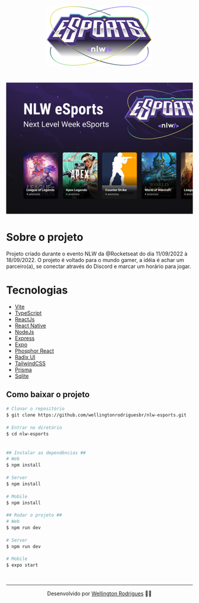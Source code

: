 <h1 align="center">
  <img src="./Logo.png">
</h1>

<h1 align="center">
  <img src="./Capa.png">
</h1>

# Sobre o projeto

<p>
  Projeto criado durante o evento NLW da @Rocketseat do dia 11/09/2022 à 18/09/2022. O projeto é voltado para o mundo gamer, a idéia é achar um parceiro(a), se conectar através do Discord e marcar um horário para jogar.
</p>

# Tecnologias

- [Vite](https://vitejs.dev/)
- [TypeScript](https://www.typescriptlang.org/)
- [ReactJs](https://reactjs.org/)
- [React Native](https://reactnative.dev/)
- [NodeJs](https://nodejs.org/en/)
- [Express](https://expressjs.com/pt-br/)
- [Expo](https://expo.dev/)
- [Phosphor React](https://github.com/phosphor-icons/phosphor-react)
- [Radix UI](https://www.radix-ui.com/)
- [TailwindCSS](https://tailwindcss.com/)
- [Prisma](https://www.prisma.io/)
- [Sqlite](https://www.sqlite.org/index.html)

## Como baixar o projeto

```bash
# Clonar o repositório
$ git clone https://github.com/wellingtonrodriguesbr/nlw-esports.git

# Entrar no diretório
$ cd nlw-esports


## Instalar as dependências ##
# Web
$ npm install

# Server
$ npm install

# Mobile
$ npm install

## Rodar o projeto ##
# Web
$ npm run dev

# Server
$ npm run dev

# Mobile
$ expo start
```

<br/>
<hr/>

<p align="center">Desenvolvido por <a href="https://www.linkedin.com/in/wellingtonrodriguesbr/" target="_blank">Wellington Rodrigues</a> ✌🏽</p>
